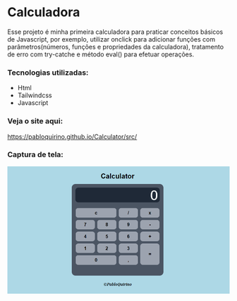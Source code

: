 # Calculadora
 Esse projeto é minha primeira calculadora para praticar conceitos básicos de Javascript, por exemplo, utilizar onclick para adicionar funções com parâmetros(números, funções e propriedades da calculadora), tratamento de erro com try-catche e método eval() para efetuar operações.
 
 ### Tecnologias utilizadas:

 - Html
 - Tailwindcss
 - Javascript

 ### Veja o site aqui:
https://pabloquirino.github.io/Calculator/src/

### Captura de tela:
 ![PrintScreen do projeto](./img-calculadora/calculadora.png) 

